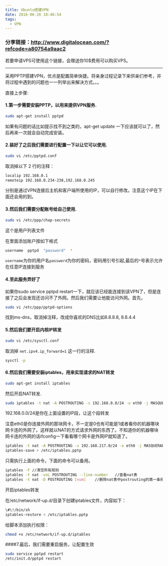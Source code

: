 ```yaml
---
title: Ubuntu搭建VPN
date: 2016-06-26 18:46:54
tags:
  - VPN
---
```

### 分享链接：<http://www.digitalocean.com/?refcode=a80754a9aac2>
若要申请VPS可使用这个链接，会赠送你10$费用可以购买VPS。

----

采用PPTP搭建VPN，优点是配置简单快捷。将亲身过程记录下来供亲们参考，并将过程中遇到的问题也一一列举出来解决方式。。。

直接上步骤:

#### 1.第一步需要安装PPTP，以用来提供VPN服务.

``` bash
sudo apt-get install pptpd
```

如果有问题的话比如提示找不到之类的，apt-get update 一下应该就可以了，然后再来一次就会自动完成安装。

#### 2.装好了之后我们需要进行配置一下以让它可以使用.

``` bash
sudo vi /etc/pptpd.conf
```

取消掉以下 2 行的注释：

``` bash
localip 192.168.0.1
remoteip 192.168.0.234-238,192.168.0.245
```

分别是通过VPN连接后主机和客户端所使用的IP，可以自行修改。注意这个IP在下面还会用的到。

#### 3.然后我们需要分配账号给自己使用.

``` bash
sudo vi /etc/ppp/chap-secrets
```

这个是用户列表文件

在里面添加账户按如下格式

``` bash
username  pptpd  "password"  *
```

`username`为你的用户名`password`为你的密码，密码用引号引起,最后的`*`号表示允许在任意IP连接到服务

#### 4.至此服务弄好了
如果你sudo service pptpd restart一下，就应该已经能连接到该VPN了，但是连接了之后会发现还访问不了外网。然后我们需要让他能访问外网。首先，

``` bash
sudo vi /etc/ppp/pptpd-options
```

找到ms-dns，取消掉注释，改成你喜欢的DNS比如8.8.8.8, 8.8.4.4

#### 5.然后我们要开启内核IP转发

``` bash
sudo vi /etc/sysctl.conf
```

取消掉 `net.ipv4.ip_forward=1` 这一行的注释.

``` bash
sysctl -p
```

#### 6.然后我们需要安装iptables，用来实现请求的NAT转发

``` bash
sudo apt-get install iptables
```

然后开启NAT转发.

``` bash
sudo iptables -t nat -A POSTROUTING -s 192.168.0.0/24 -o eth0 -j MASQUERADE
```

192.168.0.0/24是你在上面设置的IP段，让这个段转发

注意eth0是你连接外网的那块网卡，不一定是0也有可能是1或者看你的机器哪块网卡连的外网了。这样就以NAT的方式请求外网的东西了。不知道你的机器哪块网卡连的外网的话ifconfig一下看看哪个网卡是外网IP就知道了。

``` bash
iptables -t nat -A POSTROUTING -s 192.168.217.0/24 -o eth0 -j MASQUERADE
iptables-save > /etc/iptables.pptp
```

只需执行上面的命令，下面的命令可以备用。
``` bash
iptables -F	//清空所有规则
iptables -t nat -vnL POSTROUTING --line-number   //查看nat表
iptables -t nat -D POSTROUTING [num]	//删除nat表中postrouting的第一条规则
```


开启iptables转发

在/etc/network/if-up.d/目录下创建iptables文件，内容如下：

``` bash
\#\!/bin/sh
iptables-restore < /etc/iptables.pptp
```

给脚本添加执行权限：

``` bash
chmod +x /etc/network/if-up.d/iptables
```

####7.最后，我们需要重启服务，让配置生效

``` bash
sudo service pptpd restart
/etc/init.d/pptpd restart
```
